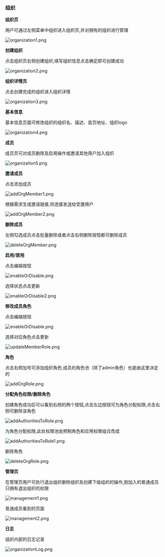 ### 组织

__组织页__

用户可通过左侧菜单中组织进入组织页,并对拥有的组织进行管理

![organization1.png](../../../Images/whalealAccount/organization1.png)

__创建组织__

点击组织页右侧创建组织,填写组织信息点击确定即可创建成功

![organization2.png](../../../Images/whalealAccount/organization2.png)

__组织详情页__

点击创建完成的组织进入组织详情

![organization3.png](../../../Images/whalealAccount/organization3.png)


__基本信息__

基本信息页面可修改组织的组织名、描述、首页地址、组织logo

![organization4.png](../../../Images/whalealAccount/organization4.png)

__成员__

成员页可对成员删除及启用操作或邀请其他用户加入组织

![organization5.png](../../../Images/whalealAccount/organization5.png)

__邀请成员__

点击添加成员

![addOrgMember1.png](../../../Images/whalealAccount/addOrgMember1.png)

根据需求生成邀请链接,将连接发送给受邀用户

![addOrgMember2.png](../../../Images/whalealAccount/addOrgMember2.png)

__删除成员__

左侧勾选成员点击批量删除或者点击右侧删除按钮都可删除成员

![deleteOrgMember.png](../../../Images/whalealAccount/deleteOrgMember.png)

__启用/禁用__

点击编辑按钮

![enableOrDisable.png](../../../Images/whalealAccount/enableOrDisable.png)

选择状态点击更新

![enableOrDisable2.png](../../../Images/whalealAccount/enableOrDisable2.png)

__修改成员角色__

点击编辑按钮

![enableOrDisable.png](../../../Images/whalealAccount/enableOrDisable.png)

选择对应角色点击更新

![updateMemberRole.png](../../../Images/whalealAccount/updateMemberRole.png)


__角色__

点击右侧加号可添加组织角色,成员的角色池（除了admin角色）也是由这里决定的

![addOrgRole.png](../../../Images/whalealAccount/addOrgRole.png)

__分配角色权限/删除角色__

创建角色成功后可以看到右侧的两个按钮,点击左边按钮可为角色分配权限,点击右侧可删除该角色

![addAuthoritiesToRole.png](../../../Images/whalealAccount/addAuthoritiesToRole.png)

为角色分配权限,此处权限池由预制角色和应用权限组合而成

![addAuthoritiesToRole1.png](../../../Images/whalealAccount/addAuthoritiesToRole1.png)

删除角色

![deleteOrgRole.png](../../../Images/whalealAccount/deleteOrgRole.png)

__管理页__

在管理页用户可执行退出组织删除组织及创建下级组织的操作,刚加入的普通成员只拥有退出组织的权限

![management1.png](../../../Images/whalealAccount/management1.png)

普通成员看到的页面

![management2.png](../../../Images/whalealAccount/management2.png)

__日志__

组织内部的日志记录

![organizationLog.png](../../../Images/whalealAccount/organizationLog.png)